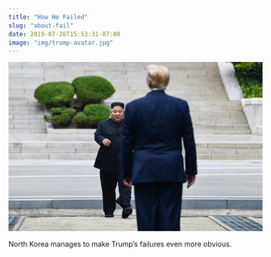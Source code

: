 ```yaml
---
title: "How He Failed"
slug: "about-fail"
date: 2019-07-26T15:53:31-07:00
image: "img/trump-avatar.jpg"
---
```


![hugo logo](/img/kim-jong-fail.jpg)

North Korea manages to make Trump’s failures even more obvious.